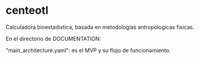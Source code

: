 # centeotl

Calculadora bioestadistica, basada en metodologias antropologicas fisicas. 

En el directorio de DOCUMENTATION: 

"main_architecture.yaml": es el MVP y su flujo de funcionamiento. 
